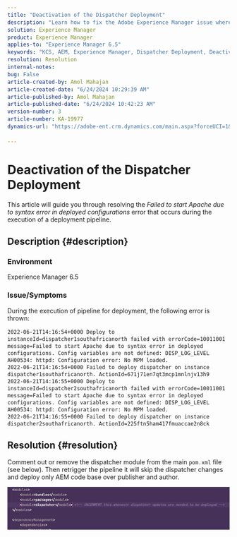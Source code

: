```yaml
---
title: "Deactivation of the Dispatcher Deployment"
description: "Learn how to fix the Adobe Experience Manager issue where an error occurs in execution of deployment pipeline."
solution: Experience Manager
product: Experience Manager
applies-to: "Experience Manager 6.5"
keywords: "KCS, AEM, Experience Manager, Dispatcher Deployment, Deactivation"
resolution: Resolution
internal-notes: 
bug: False
article-created-by: Amol Mahajan
article-created-date: "6/24/2024 10:29:39 AM"
article-published-by: Amol Mahajan
article-published-date: "6/24/2024 10:42:23 AM"
version-number: 3
article-number: KA-19977
dynamics-url: "https://adobe-ent.crm.dynamics.com/main.aspx?forceUCI=1&pagetype=entityrecord&etn=knowledgearticle&id=64f7c7a8-1432-ef11-840a-6045bd0298d4"

---
```

# Deactivation of the Dispatcher Deployment


This article will guide you through resolving the *Failed to start Apache due to syntax error in deployed configurations* error that occurs during the execution of a deployment pipeline.

## Description {#description}


### <b>Environment</b>

Experience Manager 6.5



### <b>Issue/Symptoms</b>

During the execution of pipeline for deployment, the following error is thrown:



```
2022-06-21T14:16:54+0000 Deploy to instanceId=dispatcher1southafricanorth failed with errorCode=10011001 message=Failed to start Apache due to syntax error in deployed configurations. Config variables are not defined: DISP_LOG_LEVEL AH00534: httpd: Configuration error: No MPM loaded.
2022-06-21T14:16:54+0000 Failed to deploy dispatcher on instance dispatcher1southafricanorth. ActionId=671j71en7qt3mcp1mnlnjv13h9
2022-06-21T14:16:55+0000 Deploy to instanceId=dispatcher2southafricanorth failed with errorCode=10011001 message=Failed to start Apache due to syntax error in deployed configurations. Config variables are not defined: DISP_LOG_LEVEL AH00534: httpd: Configuration error: No MPM loaded.
2022-06-21T14:16:55+0000 Failed to deploy dispatcher on instance dispatcher2southafricanorth. ActionId=225ftn5ham417fmuaccae2n8ck
```




## Resolution {#resolution}


Comment out or remove the dispatcher module from the main `pom.xml` file (see below). Then retrigger the pipeline it will skip the dispatcher changes and deploy only AEM code base over publisher and author.

![](assets/9dee138f-ccf7-ec11-bb3d-000d3a5b0558.png)
